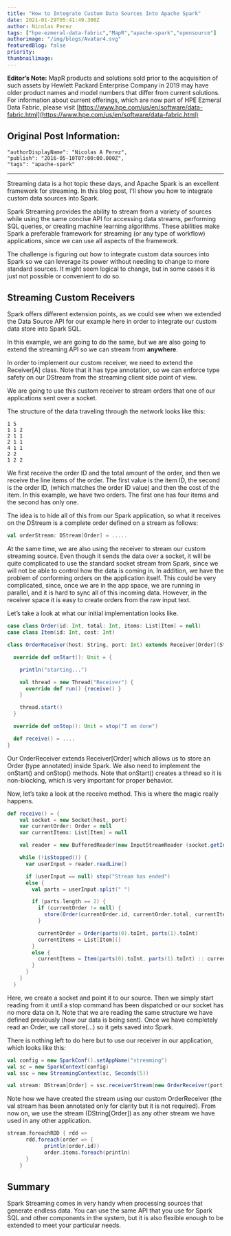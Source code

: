 ```yaml
---
title: "How to Integrate Custom Data Sources Into Apache Spark"
date: 2021-01-29T05:41:49.300Z
author: Nicolas Perez 
tags: ["hpe-ezmeral-data-fabric","MapR","apache-spark","opensource"]
authorimage: "/img/blogs/Avatar4.svg"
featuredBlog: false
priority:
thumbnailimage:
---
```

**Editor’s Note:** MapR products and solutions sold prior to the acquisition of such assets by Hewlett Packard Enterprise Company in 2019 may have older product names and model numbers that differ from current solutions. For information about current offerings, which are now part of HPE Ezmeral Data Fabric, please visit [https://www.hpe.com/us/en/software/data-fabric.html](https://www.hpe.com/us/en/software/data-fabric.html)

## Original Post Information:

```
"authorDisplayName": "Nicolas A Perez",
"publish": "2016-05-10T07:00:00.000Z",
"tags": "apache-spark"
```

---

Streaming data is a hot topic these days, and Apache Spark is an excellent framework for streaming. In this blog post, I'll show you how to integrate custom data sources into Spark.

Spark Streaming provides the ability to stream from a variety of sources while using the same concise API for accessing data streams, performing SQL queries, or creating machine learning algorithms. These abilities make Spark a preferable framework for streaming (or any type of workflow) applications, since we can use all aspects of the framework.

The challenge is figuring out how to integrate custom data sources into Spark so we can leverage its power without needing to change to more standard sources. It might seem logical to change, but in some cases it is just not possible or convenient to do so.

## Streaming Custom Receivers

Spark offers different extension points, as we could see when we extended the Data Source API for our example here in order to integrate our custom data store into Spark SQL.

In this example, we are going to do the same, but we are also going to extend the streaming API so we can stream from **anywhere**.

In order to implement our custom receiver, we need to extend the Receiver\[A\] class. Note that it has type annotation, so we can enforce type safety on our DStream from the streaming client side point of view.

We are going to use this custom receiver to stream orders that one of our applications sent over a socket.

The structure of the data traveling through the network looks like this:

```
1 5
1 1 2
2 1 1
2 1 1
4 1 1
2 2
1 2 2
```

We first receive the order ID and the total amount of the order, and then we receive the line items of the order. The first value is the item ID, the second is the order ID, (which matches the order ID value) and then the cost of the item. In this example, we have two orders. The first one has four items and the second has only one.

The idea is to hide all of this from our Spark application, so what it receives on the DStream is a complete order defined on a stream as follows:

```scala
val orderStream: DStream[Order] = .....
```

At the same time, we are also using the receiver to stream our custom streaming source. Even though it sends the data over a socket, it will be quite complicated to use the standard socket stream from Spark, since we will not be able to control how the data is coming in. In addition, we have the problem of conforming orders on the application itself. This could be very complicated, since, once we are in the app space, we are running in parallel, and it is hard to sync all of this incoming data. However, in the receiver space it is easy to create orders from the raw input text.

Let’s take a look at what our initial implementation looks like.

```scala
case class Order(id: Int, total: Int, items: List[Item] = null)
case class Item(id: Int, cost: Int)

class OrderReceiver(host: String, port: Int) extends Receiver[Order](StorageLevel.MEMORY_ONLY)  {

  override def onStart(): Unit = {

    println("starting...")

    val thread = new Thread("Receiver") {
      override def run() {receive() }
    }

    thread.start()
  }

  override def onStop(): Unit = stop("I am done")

  def receive() = ....
}
```

Our OrderReceiver extends Receiver\[Order\] which allows us to store an Order (type annotated) inside Spark. We also need to implement the onStart() and onStop() methods. Note that onStart() creates a thread so it is non-blocking, which is very important for proper behavior.

Now, let’s take a look at the receive method. This is where the magic really happens.

```scala
def receive() = {
    val socket = new Socket(host, port)
    var currentOrder: Order = null
    var currentItems: List[Item] = null

    val reader = new BufferedReader(new InputStreamReader (socket.getInputStream(), "UTF-8"))

    while (!isStopped()) {
      var userInput = reader.readLine()

      if (userInput == null) stop("Stream has ended")
      else {
        val parts = userInput.split(" ")

        if (parts.length == 2) {
          if (currentOrder != null) {
            store(Order(currentOrder.id, currentOrder.total, currentItems))
          }

          currentOrder = Order(parts(0).toInt, parts(1).toInt)
          currentItems = List[Item]()
        }
        else {
          currentItems = Item(parts(0).toInt, parts(1).toInt) :: currentItems
        }
      }
    }
  }
```

Here, we create a socket and point it to our source. Then we simply start reading from it until a stop command has been dispatched or our socket has no more data on it. Note that we are reading the same structure we have defined previously (how our data is being sent). Once we have completely read an Order, we call store(…) so it gets saved into Spark.

There is nothing left to do here but to use our receiver in our application, which looks like this:

```scala
val config = new SparkConf().setAppName("streaming")
val sc = new SparkContext(config)
val ssc = new StreamingContext(sc, Seconds(5))

val stream: DStream[Order] = ssc.receiverStream(new OrderReceiver(port))
```

Note how we have created the stream using our custom OrderReceiver (the val stream has been annotated only for clarity but it is not required). From now on, we use the stream (DString\[Order\]) as any other stream we have used in any other application.

```scala
stream.foreachRDD { rdd =>
      rdd.foreach(order => {
            println(order.id))              
            order.items.foreach(println)
      }
    }
```

## Summary

Spark Streaming comes in very handy when processing sources that generate endless data. You can use the same API that you use for Spark SQL and other components in the system, but it is also flexible enough to be extended to meet your particular needs.